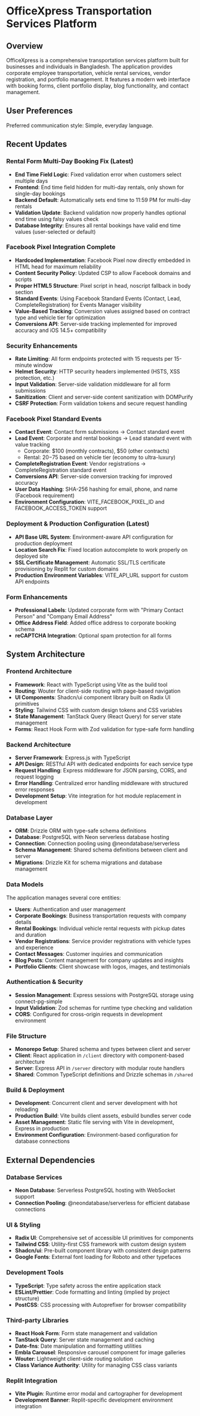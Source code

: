 # OfficeXpress Transportation Services Platform

## Overview

OfficeXpress is a comprehensive transportation services platform built for businesses and individuals in Bangladesh. The application provides corporate employee transportation, vehicle rental services, vendor registration, and portfolio management. It features a modern web interface with booking forms, client portfolio display, blog functionality, and contact management.

## User Preferences

Preferred communication style: Simple, everyday language.

## Recent Updates

### Rental Form Multi-Day Booking Fix (Latest)
- **End Time Field Logic**: Fixed validation error when customers select multiple days
- **Frontend**: End time field hidden for multi-day rentals, only shown for single-day bookings
- **Backend Default**: Automatically sets end time to 11:59 PM for multi-day rentals
- **Validation Update**: Backend validation now properly handles optional end time using falsy values check
- **Database Integrity**: Ensures all rental bookings have valid end time values (user-selected or default)

### Facebook Pixel Integration Complete
- **Hardcoded Implementation**: Facebook Pixel now directly embedded in HTML head for maximum reliability
- **Content Security Policy**: Updated CSP to allow Facebook domains and scripts
- **Proper HTML5 Structure**: Pixel script in head, noscript fallback in body section
- **Standard Events**: Using Facebook Standard Events (Contact, Lead, CompleteRegistration) for Events Manager visibility
- **Value-Based Tracking**: Conversion values assigned based on contract type and vehicle tier for optimization
- **Conversions API**: Server-side tracking implemented for improved accuracy and iOS 14.5+ compatibility

### Security Enhancements
- **Rate Limiting**: All form endpoints protected with 15 requests per 15-minute window
- **Helmet Security**: HTTP security headers implemented (HSTS, XSS protection, etc.)
- **Input Validation**: Server-side validation middleware for all form submissions  
- **Sanitization**: Client and server-side content sanitization with DOMPurify
- **CSRF Protection**: Form validation tokens and secure request handling

### Facebook Pixel Standard Events
- **Contact Event**: Contact form submissions → Contact standard event
- **Lead Event**: Corporate and rental bookings → Lead standard event with value tracking
  - Corporate: $100 (monthly contracts), $50 (other contracts)
  - Rental: $20-$75 based on vehicle tier (economy to ultra-luxury)
- **CompleteRegistration Event**: Vendor registrations → CompleteRegistration standard event
- **Conversions API**: Server-side conversion tracking for improved accuracy
- **User Data Hashing**: SHA-256 hashing for email, phone, and name (Facebook requirement)
- **Environment Configuration**: VITE_FACEBOOK_PIXEL_ID and FACEBOOK_ACCESS_TOKEN support

### Deployment & Production Configuration (Latest)
- **API Base URL System**: Environment-aware API configuration for production deployment
- **Location Search Fix**: Fixed location autocomplete to work properly on deployed site
- **SSL Certificate Management**: Automatic SSL/TLS certificate provisioning by Replit for custom domains
- **Production Environment Variables**: VITE_API_URL support for custom API endpoints

### Form Enhancements
- **Professional Labels**: Updated corporate form with "Primary Contact Person" and "Company Email Address"
- **Office Address Field**: Added office address to corporate booking schema
- **reCAPTCHA Integration**: Optional spam protection for all forms

## System Architecture

### Frontend Architecture
- **Framework**: React with TypeScript using Vite as the build tool
- **Routing**: Wouter for client-side routing with page-based navigation
- **UI Components**: Shadcn/ui component library built on Radix UI primitives
- **Styling**: Tailwind CSS with custom design tokens and CSS variables
- **State Management**: TanStack Query (React Query) for server state management
- **Forms**: React Hook Form with Zod validation for type-safe form handling

### Backend Architecture
- **Server Framework**: Express.js with TypeScript
- **API Design**: RESTful API with dedicated endpoints for each service type
- **Request Handling**: Express middleware for JSON parsing, CORS, and request logging
- **Error Handling**: Centralized error handling middleware with structured error responses
- **Development Setup**: Vite integration for hot module replacement in development

### Database Layer
- **ORM**: Drizzle ORM with type-safe schema definitions
- **Database**: PostgreSQL with Neon serverless database hosting
- **Connection**: Connection pooling using @neondatabase/serverless
- **Schema Management**: Shared schema definitions between client and server
- **Migrations**: Drizzle Kit for schema migrations and database management

### Data Models
The application manages several core entities:
- **Users**: Authentication and user management
- **Corporate Bookings**: Business transportation requests with company details
- **Rental Bookings**: Individual vehicle rental requests with pickup dates and duration
- **Vendor Registrations**: Service provider registrations with vehicle types and experience
- **Contact Messages**: Customer inquiries and communication
- **Blog Posts**: Content management for company updates and insights
- **Portfolio Clients**: Client showcase with logos, images, and testimonials

### Authentication & Security
- **Session Management**: Express sessions with PostgreSQL storage using connect-pg-simple
- **Input Validation**: Zod schemas for runtime type checking and validation
- **CORS**: Configured for cross-origin requests in development environment

### File Structure
- **Monorepo Setup**: Shared schema and types between client and server
- **Client**: React application in `/client` directory with component-based architecture
- **Server**: Express API in `/server` directory with modular route handlers
- **Shared**: Common TypeScript definitions and Drizzle schemas in `/shared`

### Build & Deployment
- **Development**: Concurrent client and server development with hot reloading
- **Production Build**: Vite builds client assets, esbuild bundles server code
- **Asset Management**: Static file serving with Vite in development, Express in production
- **Environment Configuration**: Environment-based configuration for database connections

## External Dependencies

### Database Services
- **Neon Database**: Serverless PostgreSQL hosting with WebSocket support
- **Connection Pooling**: @neondatabase/serverless for efficient database connections

### UI & Styling
- **Radix UI**: Comprehensive set of accessible UI primitives for components
- **Tailwind CSS**: Utility-first CSS framework with custom design system
- **Shadcn/ui**: Pre-built component library with consistent design patterns
- **Google Fonts**: External font loading for Roboto and other typefaces

### Development Tools
- **TypeScript**: Type safety across the entire application stack
- **ESLint/Prettier**: Code formatting and linting (implied by project structure)
- **PostCSS**: CSS processing with Autoprefixer for browser compatibility

### Third-party Libraries
- **React Hook Form**: Form state management and validation
- **TanStack Query**: Server state management and caching
- **Date-fns**: Date manipulation and formatting utilities
- **Embla Carousel**: Responsive carousel component for image galleries
- **Wouter**: Lightweight client-side routing solution
- **Class Variance Authority**: Utility for managing CSS class variants

### Replit Integration
- **Vite Plugin**: Runtime error modal and cartographer for development
- **Development Banner**: Replit-specific development environment integration